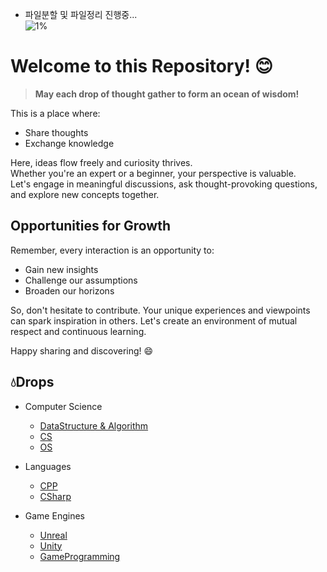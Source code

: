 - 파일분할 및 파일정리 진행중...  
![1%](https://progress-bar.xyz/1/?scale=100&title=progress&width=512&color=babaca&suffix=/100)

 # Welcome to this Repository! :blush:
> **May each drop of thought gather to form an ocean of wisdom!**

This is a place where:
- Share thoughts
- Exchange knowledge

Here, ideas flow freely and curiosity thrives.  
Whether you're an expert or a beginner, your perspective is valuable.  
Let's engage in meaningful discussions, ask thought-provoking questions, and explore new concepts together.

## Opportunities for Growth

Remember, every interaction is an opportunity to:
- Gain new insights
- Challenge our assumptions
- Broaden our horizons

So, don't hesitate to contribute. Your unique experiences and viewpoints can spark inspiration in others. Let's create an environment of mutual respect and continuous learning.

Happy sharing and discovering! :smile:

## :droplet:Drops
- Computer Science
    - [DataStructure & Algorithm](./ComputerScience/DataStructure.md)
    - [CS](./ComputerScience/ComputerScience.md)
    - [OS](./ComputerScience/OS.md)
    
- Languages
    - [CPP](./Languages/CPP.md)
    - [CSharp](./Languages/CSharp.md)

- Game Engines
    - [Unreal](./GameEngines/Unreal.md)
    - [Unity](./GameEngines/Unity.md)
    - [GameProgramming](./GameEngines/GameProgramming.md)